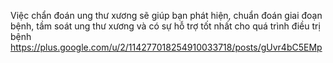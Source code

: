 Việc chẩn đoán ung thư xương sẽ giúp bạn phát hiện, chuẩn đoán giai đoạn bệnh, tầm soát ung thư xương và có sự hỗ trợ tốt nhất cho quá trình điều trị bệnh
https://plus.google.com/u/2/114277018254910033718/posts/gUvr4bC5EMp
